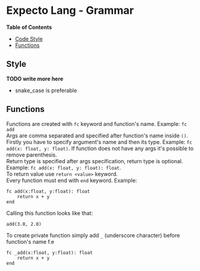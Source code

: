 # Expecto Lang - Grammar
**Table of Contents**
- [Code Style](#Style)
- [Functions](#Functions)

## Style
**TODO write more here**
- snake_case is preferable 

## Functions
Functions are created with `fc` keyword and function's name. Example: `fc add`\
Args are comma separated and specified after function's name inside `()`.
Firstly you have to specify argument's name and then its type. Example: `fc add(x: float, y: float)`.
If function does not have any args it's possible to remove parenthesis. \
Return type is specified after args specification, return type is optional.
Example: `fc add(x: float, y: float): float`.\
To return value use `return <value>` keyword.\
Every function must end with `end` keyword. Example:
```Crystal
fc add(x:float, y:float): float
    return x + y
end
```

Calling this function looks like that:
```Crystal
add(3.0, 2.0)
```

To create private function simply add `_` (underscore character) before function's name f.e
```Crystal
fc _add(x:float, y:float): float
    return x + y
end
```
